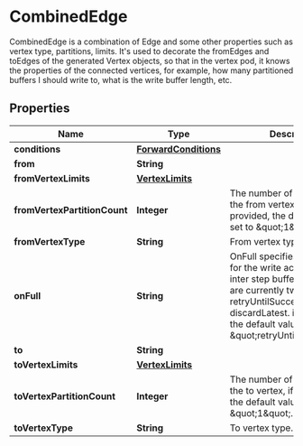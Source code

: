 

# CombinedEdge

CombinedEdge is a combination of Edge and some other properties such as vertex type, partitions, limits. It's used to decorate the fromEdges and toEdges of the generated Vertex objects, so that in the vertex pod, it knows the properties of the connected vertices, for example, how many partitioned buffers I should write to, what is the write buffer length, etc.

## Properties

| Name | Type | Description | Notes |
|------------ | ------------- | ------------- | -------------|
|**conditions** | [**ForwardConditions**](ForwardConditions.md) |  |  [optional] |
|**from** | **String** |  |  |
|**fromVertexLimits** | [**VertexLimits**](VertexLimits.md) |  |  [optional] |
|**fromVertexPartitionCount** | **Integer** | The number of partitions of the from vertex, if not provided, the default value is set to \&quot;1\&quot;. |  [optional] |
|**fromVertexType** | **String** | From vertex type. |  |
|**onFull** | **String** | OnFull specifies the behaviour for the write actions when the inter step buffer is full. There are currently two options, retryUntilSuccess and discardLatest. if not provided, the default value is set to \&quot;retryUntilSuccess\&quot; |  [optional] |
|**to** | **String** |  |  |
|**toVertexLimits** | [**VertexLimits**](VertexLimits.md) |  |  [optional] |
|**toVertexPartitionCount** | **Integer** | The number of partitions of the to vertex, if not provided, the default value is set to \&quot;1\&quot;. |  [optional] |
|**toVertexType** | **String** | To vertex type. |  |



